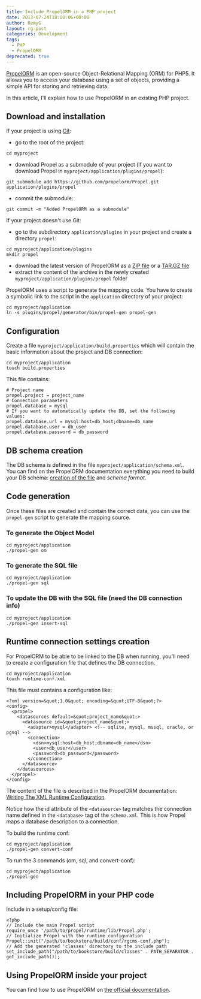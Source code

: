 ```yaml
---
title: Include PropelORM in a PHP project
date: 2013-07-24T18:00:06+00:00
author: RemyG
layout: rg-post
categories: Development
tags:
  - PHP
  - PropelORM
deprecated: true
---
```


[PropelORM](http://propelorm.org/) is an open-source Object-Relational Mapping (ORM) for PHP5. It allows you to access your database using a set of objects, providing a simple API for storing and retrieving data.

In this article, I'll explain how to use PropelORM in an existing PHP project.

<!--more-->

## Download and installation

If your project is using [Git](http://git-scm.com/):

* go to the root of the project:
```
cd myproject
```
* download Propel as a submodule of your project (if you want to download Propel in ```myproject/application/plugins/propel```):
```
git submodule add https://github.com/propelorm/Propel.git application/plugins/propel
```
* commit the submodule:
```
git commit -m "Added PropelORM as a submodule"
```

If your project doesn't use Git:

* go to the subdirectory ```application/plugins``` in your project and create a directory ```propel```:
```
cd myproject/application/plugins
mkdir propel
```
* download the latest version of PropelORM as a [ZIP file](https://github.com/propelorm/Propel/zipball/master) or a [TAR.GZ file](https://github.com/propelorm/Propel/tarball/master)
* extract the content of the archive in the newly created ```myproject/application/plugins/propel``` folder

PropelORM uses a script to generate the mapping code. You have to create a symbolic link to the script in the ```application``` directory of your project:
```
cd myproject/application
ln -s plugins/propel/generator/bin/propel-gen propel-gen
```

## Configuration

Create a file ```myproject/application/build.properties``` which will contain the basic information about the project and DB connection:
```
cd myproject/application
touch build.properties
```

This file contains:

```
# Project name
propel.project = project_name
# Connection parameters
propel.database = mysql
# If you want to automatically update the DB, set the following values:
propel.database.url = mysql:host=db_host;dbname=db_name
propel.database.user = db_user
propel.database.password = db_password
```

## DB schema creation

The DB schema is defined in the file ```myproject/application/schema.xml```. You can find on the PropelORM documentation everything you need to build your DB schema: [creation of the file](http://propelorm.org/documentation/02-buildtime.html#describing-your-database-as-xml-schema) and *schema format*.

## Code generation

Once these files are created and contain the correct data, you can use the ```propel-gen``` script to generate the mapping source.

### To generate the Object Model

```
cd myproject/application
./propel-gen om
```

### To generate the SQL file

```
cd myproject/application
./propel-gen sql
```

### To update the DB with the SQL file (need the DB connection info)

```
cd myproject/application
./propel-gen insert-sql
```

## Runtime connection settings creation

For PropelORM to be able to be linked to the DB when running, you'll need to create a configuration file that defines the DB connection.

```
cd myproject/application
touch runtime-conf.xml
```

This file must contains a configuration like:

```
<?xml version=&quot;1.0&quot; encoding=&quot;UTF-8&quot;?>
<config>
  <propel>
    <datasources default=&quot;project_name&quot;>
      <datasource id=&quot;project_name&quot;>
        <adapter>mysql</adapter> <!-- sqlite, mysql, mssql, oracle, or pgsql -->
        <connection>
          <dsn>mysql:host=db_host;dbname=db_name</dsn>
          <user>db_user</user>
          <password>db_password</password>
        </connection>
      </datasource>
    </datasources>
  </propel>
</config>
```

The content of the file is described in the PropelORM documentation: [Writing The XML Runtime Configuration](http://propelorm.org/documentation/02-buildtime.html#writing-the-xml-runtime-configuration).

Notice how the id attribute of the ```<datasource>``` tag matches the connection name defined in the ```<database>``` tag of the ```schema.xml```. This is how Propel maps a database description to a connection.

To build the runtime conf:
```
cd myproject/application
./propel-gen convert-conf
```

To run the 3 commands (om, sql, and convert-conf):
```
cd myproject/application
./propel-gen
```

## Including PropelORM in your PHP code

Include in a setup/config file:
```
<?php
// Include the main Propel script
require_once '/path/to/propel/runtime/lib/Propel.php';
// Initialize Propel with the runtime configuration
Propel::init("/path/to/bookstore/build/conf/rgcms-conf.php");
// Add the generated 'classes' directory to the include path
set_include_path("/path/to/bookstore/build/classes" . PATH_SEPARATOR . get_include_path());
```


## Using PropelORM inside your project

You can find how to use PropelORM on [the official documentation](http://propelorm.org/documentation/).
